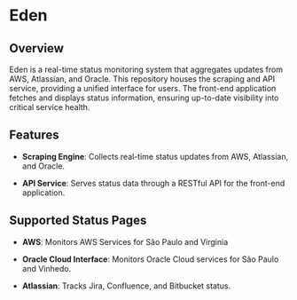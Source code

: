 # Eden

## Overview

Eden is a real-time status monitoring system that aggregates updates from AWS, Atlassian, and Oracle. This repository houses the scraping and API service, providing a unified interface for users. The front-end application fetches and displays status information, ensuring up-to-date visibility into critical service health.

## Features

- **Scraping Engine**: Collects real-time status updates from AWS, Atlassian, and Oracle.

- **API Service**: Serves status data through a RESTful API for the front-end application.

## Supported Status Pages

- **AWS**: Monitors AWS Services for São Paulo and Virginia
  
- **Oracle Cloud Interface**: Monitors Oracle Cloud services for São Paulo and Vinhedo.
  
- **Atlassian**: Tracks Jira, Confluence, and Bitbucket status.
